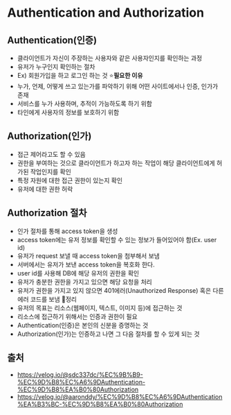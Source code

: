 # Authentication and Authorization

## Authentication(인증)
- 클라이언트가 자신이 주장하는 사용자와 같은 사용자인지를 확인하는 과정
- 유저가 누구인지 확인하는 절차
- Ex) 회원가입을 하고 로그인 하는 것
⭐**필요한 이유**
- 누가, 언제, 어떻게 쓰고 있는가를 파악하기 위해 어떤 사이트에서나 인증, 인가가 존재
- 서비스를 누가 사용하며, 추적이 가능하도록 하기 위함
- 타인에게 사용자의 정보를 보호하기 위함

## Authorization(인가)
- 접근 제어라고도 할 수 있음
- 권한을 부여하는 것으로 클라이언트가 하고자 하는 작업이 해당 클라이언트에게 허가된 작업인지를 확인
- 특정 자원에 대한 접근 권한이 있는지 확인
- 유저에 대한 권한 허락 

## Authorization 절차
- 인가 절차를 통해 access token을 생성
- access token에는 유저 정보를 확인할 수 있는 정보가 들어있어야 함(Ex. user id)
- 유저가 request 보낼 때 access token을 첨부해서 보냄
- 서버에서는 유저가 보낸 access token을 복호화 한다.
- user id를 사용해 DB에 해당 유저의 권한을 확인
- 유저가 충분한 권한을 가지고 있으면 해당 요청을 처리
- 유저가 권한을 가지고 있지 않으면 401에러(Unauthorized Response) 혹은 다른 에러 코드를 보냄
🥕정리
- 유저의 목표는 리소스(웹페이지, 텍스트, 이미지 등)에 접근하는 것
- 리소스에 접근하기 위해서는 인증과 권한이 필요
- Authentication(인증)은 본인의 신분을 증명하는 것
- Authorization(인가)는 인증하고 나면 그 다음 절차를 할 수 있게 되는 것 

## 출처
- https://velog.io/@sdc337dc/%EC%9B%B9-%EC%9D%B8%EC%A6%9DAuthentication-%EC%9D%B8%EA%B0%80Authorization
- https://velog.io/@aaronddy/%EC%9D%B8%EC%A6%9DAuthentication%EA%B3%BC-%EC%9D%B8%EA%B0%80Authorization